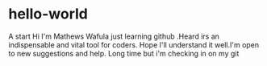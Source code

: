 # hello-world
A start
Hi I'm Mathews Wafula just learning github .Heard irs an indispensable and vital tool for coders.
Hope I'll understand it well.I'm open to new suggestions and help.
Long time but i'm checking in on my git
